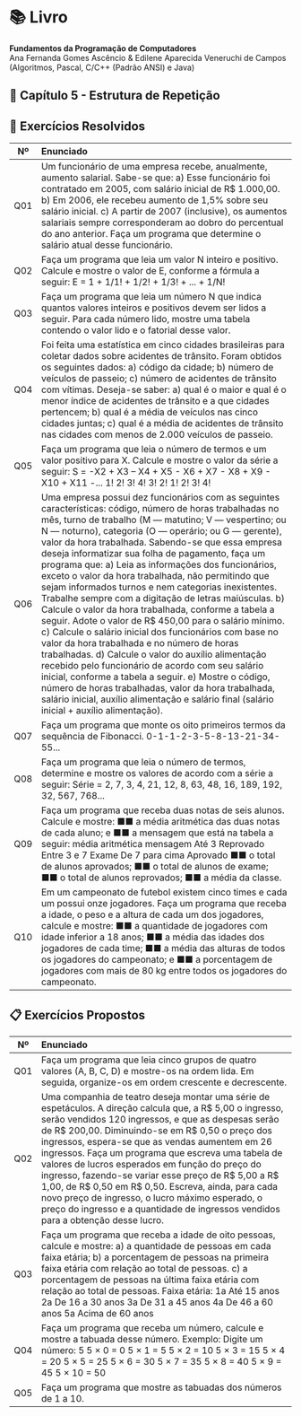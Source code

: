 # 📚 Livro
**Fundamentos da Programação de Computadores**  
Ana Fernanda Gomes Ascêncio & Edilene Aparecida Veneruchi de Campos  
(Algoritmos, Pascal, C/C++ (Padrão ANSI) e Java)

## 📘 Capítulo 5 - Estrutura de Repetição

## 📌 Exercícios Resolvidos
|  Nº | Enunciado |
| :--: | :-- |
| Q01 | Um funcionário de uma empresa recebe, anualmente, aumento salarial. Sabe-se que: a) Esse funcionário foi contratado em 2005, com salário inicial de R$ 1.000,00. b) Em 2006, ele recebeu aumento de 1,5% sobre seu salário inicial. c) A partir de 2007 (inclusive), os aumentos salariais sempre corresponderam ao dobro do percentual do ano anterior. Faça um programa que determine o salário atual desse funcionário. |
| Q02 | Faça um programa que leia um valor N inteiro e positivo. Calcule e mostre o valor de E, conforme a fórmula a seguir: E = 1 + 1/1! + 1/2! + 1/3! + ... + 1/N! |
| Q03 | Faça um programa que leia um número N que indica quantos valores inteiros e positivos devem ser lidos a seguir. Para cada número lido, mostre uma tabela contendo o valor lido e o fatorial desse valor. |
| Q04 | Foi feita uma estatística em cinco cidades brasileiras para coletar dados sobre acidentes de trânsito. Foram obtidos os seguintes dados: a) código da cidade; b) número de veículos de passeio; c) número de acidentes de trânsito com vítimas. Deseja-se saber: a) qual é o maior e qual é o menor índice de acidentes de trânsito e a que cidades pertencem; b) qual é a média de veículos nas cinco cidades juntas; c) qual é a média de acidentes de trânsito nas cidades com menos de 2.000 veículos de passeio. |
| Q05 | Faça um programa que leia o número de termos e um valor positivo para X. Calcule e mostre o valor da série a seguir: S = -X2 + X3 – X4 + X5 - X6 + X7 - X8 + X9 - X10 + X11 -... 1! 2! 3! 4! 3! 2! 1! 2! 3! 4! |
| Q06 | Uma empresa possui dez funcionários com as seguintes características: código, número de horas trabalhadas no mês, turno de trabalho (M — matutino; V — vespertino; ou N — noturno), categoria (O — operário; ou G — gerente), valor da hora trabalhada. Sabendo-se que essa empresa deseja informatizar sua folha de pagamento, faça um programa que: a) Leia as informações dos funcionários, exceto o valor da hora trabalhada, não permitindo que sejam informados turnos e nem categorias inexistentes. Trabalhe sempre com a digitação de letras maiúsculas. b) Calcule o valor da hora trabalhada, conforme a tabela a seguir. Adote o valor de R$ 450,00 para o salário mínimo. c) Calcule o salário inicial dos funcionários com base no valor da hora trabalhada e no número de horas trabalhadas. d) Calcule o valor do auxílio alimentação recebido pelo funcionário de acordo com seu salário inicial, conforme a tabela a seguir. e) Mostre o código, número de horas trabalhadas, valor da hora trabalhada, salário inicial, auxílio alimentação e salário final (salário inicial + auxílio alimentação). |
| Q07 | Faça um programa que monte os oito primeiros termos da sequência de Fibonacci. 0-1-1-2-3-5-8-13-21-34-55... |
| Q08 | Faça um programa que leia o número de termos, determine e mostre os valores de acordo com a série a seguir: Série = 2, 7, 3, 4, 21, 12, 8, 63, 48, 16, 189, 192, 32, 567, 768... |
| Q09 | Faça um programa que receba duas notas de seis alunos. Calcule e mostre: ■■ a média aritmética das duas notas de cada aluno; e ■■ a mensagem que está na tabela a seguir: média aritmética mensagem Até 3 Reprovado Entre 3 e 7 Exame De 7 para cima Aprovado ■■ o total de alunos aprovados; ■■ o total de alunos de exame; ■■ o total de alunos reprovados; ■■ a média da classe. |
| Q10 | Em um campeonato de futebol existem cinco times e cada um possui onze jogadores. Faça um programa que receba a idade, o peso e a altura de cada um dos jogadores, calcule e mostre: ■■ a quantidade de jogadores com idade inferior a 18 anos; ■■ a média das idades dos jogadores de cada time; ■■ a média das alturas de todos os jogadores do campeonato; e ■■ a porcentagem de jogadores com mais de 80 kg entre todos os jogadores do campeonato.

## 📋 Exercícios Propostos
|  Nº | Enunciado |
| :--: | :-- |
| Q01 | Faça um programa que leia cinco grupos de quatro valores (A, B, C, D) e mostre-os na ordem lida. Em seguida, organize-os em ordem crescente e decrescente. |
| Q02 | Uma companhia de teatro deseja montar uma série de espetáculos. A direção calcula que, a R$ 5,00 o ingresso, serão vendidos 120 ingressos, e que as despesas serão de R$ 200,00. Diminuindo-se em R$ 0,50 o preço dos ingressos, espera-se que as vendas aumentem em 26 ingressos. Faça um programa que escreva uma tabela de valores de lucros esperados em função do preço do ingresso, fazendo-se variar esse preço de R$ 5,00 a R$ 1,00, de R$ 0,50 em R$ 0,50. Escreva, ainda, para cada novo preço de ingresso, o lucro máximo esperado, o preço do ingresso e a quantidade de ingressos vendidos para a obtenção desse lucro. |
| Q03 | Faça um programa que receba a idade de oito pessoas, calcule e mostre: a) a quantidade de pessoas em cada faixa etária; b) a porcentagem de pessoas na primeira faixa etária com relação ao total de pessoas. c) a porcentagem de pessoas na última faixa etária com relação ao total de pessoas. Faixa etária: 1a Até 15 anos 2a De 16 a 30 anos 3a De 31 a 45 anos 4a De 46 a 60 anos 5a Acima de 60 anos |
| Q04 | Faça um programa que receba um número, calcule e mostre a tabuada desse número. Exemplo: Digite um número: 5 5 × 0 = 0 5 × 1 = 5 5 × 2 = 10 5 × 3 = 15 5 × 4 = 20 5 × 5 = 25 5 × 6 = 30 5 × 7 = 35 5 × 8 = 40 5 × 9 = 45 5 × 10 = 50 |
| Q05 | Faça um programa que mostre as tabuadas dos números de 1 a 10. |
